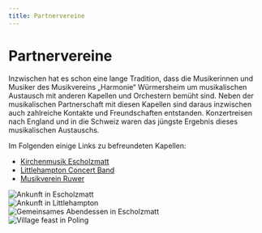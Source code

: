 ```yaml
---
title: Partnervereine
---
```


Partnervereine
==============

<div class="pure-g-r">
<div class="pure-u-1-2" markdown="1">

Inzwischen hat es schon eine lange Tradition, dass die Musikerinnen und Musiker des 
Musikvereins „Harmonie“ Würmersheim um musikalischen Austausch mit anderen Kapellen und 
Orchestern bemüht sind. Neben der musikalischen Partnerschaft mit diesen Kapellen sind daraus 
inzwischen auch zahlreiche Kontakte und Freundschaften entstanden. Konzertreisen nach England 
und in die Schweiz waren das jüngste Ergebnis dieses musikalischen Austauschs.

Im Folgenden einige Links zu befreundeten Kapellen:

 - <a href="http://www.chilemusig.ch/" target="_blank">Kirchenmusik Escholzmatt</a>
 - <a href="http://www.littlehampton-concertband.co.uk/" target="_blank">Littlehampton Concert Band</a>
 - <a href="http://musikverein-ruwer.de/" target="_blank">Musikverein Ruwer</a>

</div>
<div class="pure-u-1-2">
<div class="pure-g-r">
<div class="pure-u-1-2">
<div class="l-box"><img src="/images/partnervereine/Escholzmatt_1.JPG" title="Ankunft in Escholzmatt"></div>
<div class="l-box"><img src="/images/partnervereine/Littlehampton_2.JPG" title="Ankunft in Littlehampton"></div>
</div>
<div class="pure-u-1-2">
<div class="l-box"><img src="/images/partnervereine/Escholzmatt_2.JPG" title="Gemeinsames Abendessen in Escholzmatt"></div>
<div class="l-box"><img src="/images/partnervereine/Littlehampton_1.JPG" title="Village feast in Poling"></div>
</div>
</div>
</div>
</div>
